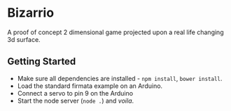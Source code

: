 # Bizarrio
A proof of concept 2 dimensional game projected upon a real life changing 3d surface.

## Getting Started
* Make sure all dependencies are installed - `npm install`, `bower install`.
* Load the standard firmata example on an Arduino.
* Connect a servo to pin 9 on the Arduino
* Start the node server (`node .`) and *voila*.

